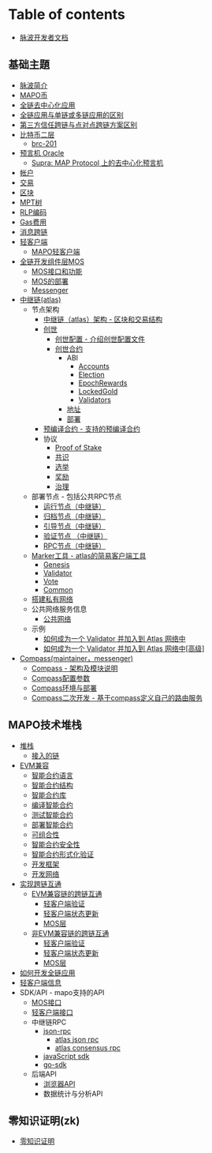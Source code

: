 # Table of contents

* [脉波开发者文档](README.md)

## 基础主題

* [脉波简介](docs/base/intro-to-mapo/index.md)
* [MAPO币](docs/base/intro-to-mapo/mapo-coin.md)
* [全链去中心化应用](docs/base/omnichain-dapp/index.md)
* [全链应用与单链或多链应用的区别](docs/base/omnichain-dapp/different.md)
* [第三方信任跨链与点对点跨链方案区别](docs/base/omnichain-dapp/the-other.md)
* [比特币二层](docs/btc-layer2/index.md)
  * [brc-201](docs/btc-layer2/brc201.md)
* [预言机 Oracle](docs/base/oracle/index.md)
  * [Supra: MAP Protocol 上的去中心化预言机](docs/base/oracle/index.md)
* [帐户](docs/base/accounts/index.md)
* [交易](docs/base/transactions/index.md)
* [区块](docs/base/block/index.md)
* [MPT树](docs/base/mpt/index.md)
* [RLP编码](docs/base/rlp/index.md)
* [Gas费用](docs/base/gas/index.md)
* [消息跨链](docs/base/cross-chain-message/index.md)
* [轻客户端](docs/base/light-client/index.md)
  * [MAPO轻客户端](docs/base/light-client/MapoLightClient.md)
* [全链开发组件层MOS](docs/base/mos/index.md)
  * [MOS接口和功能](docs/base/mos/mos\_interface.md)
  * [MOS的部署](docs/base/mos/mos\_deploy.md)
  * [Messenger](docs/base/mos/Messenger.md)
* [中继链(atlas)](docs/base/mapo-relay-chain/nodes/architecture.md)
  * 节点架构
    * [中继链（atlas）架构 - 区块和交易结构](docs/base/mapo-relay-chain/nodes/architecture.md)
    * [创世](ji-chu-zhu-ti/architecture/jie-dian-jia-gou/chuang-shi/README.md)
      * [创世配置 - 介绍创世配置文件](docs/base/mapo-relay-chain/nodes/genesis-config.md)
      * [创世合约](docs/base/mapo-relay-chain/genesis-contract/index.md)
        * ABI
          * [Accounts](docs/base/mapo-relay-chain/genesis-contract/accounts.md)
          * [Election](docs/base/mapo-relay-chain/genesis-contract/election.md)
          * [EpochRewards](docs/base/mapo-relay-chain/genesis-contract/epoch-rewards.md)
          * [LockedGold](docs/base/mapo-relay-chain/genesis-contract/locked-gold.md)
          * [Validators](docs/base/mapo-relay-chain/genesis-contract/validators.md)
        * [地址](docs/base/mapo-relay-chain/genesis-contract/address.md)
        * [部署](docs/base/mapo-relay-chain/genesis-contract/deploy.md)
    * [预编译合约 - 支持的预编译合约](docs/base/mapo-relay-chain/precompile-contract.md)
    * 协议
      * [Proof of Stake](docs/base/mapo-relay-chain/protocol/pos.md)
      * [共识](docs/base/mapo-relay-chain/protocol/consensus.md)
      * [选举](docs/base/mapo-relay-chain/protocol/election.md)
      * [奖励](docs/base/mapo-relay-chain/protocol/rewards.md)
      * [治理](docs/base/mapo-relay-chain/protocol/governance.md)
  * 部署节点 - 包括公共RPC节点
    * [运行节点（中继链）](docs/base/mapo-relay-chain/nodes/run-a-node.md)
    * [归档节点（中继链）](docs/base/mapo-relay-chain/nodes/archive-nodes.md)
    * [引导节点（中继链）](docs/base/mapo-relay-chain/nodes/bootnodes.md)
    * [验证节点 （中继链）](docs/base/mapo-relay-chain/nodes/validator-nodes.md)
    * [RPC节点（中继链）](docs/base/mapo-relay-chain/nodes/rpc-nodes.md)
  * [Marker工具 - atlas的简易客户端工具](docs/base/mapo-relay-chain/marker/overview.md)
    * [Genesis](docs/base/mapo-relay-chain/nodes/genesis-config.md)
    * [Validator](docs/base/mapo-relay-chain/marker/validator.md)
    * [Vote](docs/base/mapo-relay-chain/marker/vote.md)
    * [Common](docs/base/mapo-relay-chain/marker/common.md)
  * [搭建私有网络](docs/base/mapo-relay-chain/make-private-network.md)
  * 公共网络服务信息
    * [公共网络](docs/base/mapo-relay-chain/public-service.md)
  * 示例
    * [如何成为一个 Validator 并加入到 Atlas 网络中](docs/base/mapo-relay-chain/example/how-to-become-a-new-validator.md)
    * [如何成为一个 Validator 并加入到 Atlas 网络中\[高级\]](docs/base/mapo-relay-chain/example/how-to-become-a-new-validator-advanced.md)
* [Compass(maintainer，messenger)](docs/base/Compass/index.md)
  * [Compass - 架构及模块说明](docs/base/Compass/index.md#compass---架构及模块说明)
  * [Compass配置参数](docs/base/Compass/index.md#compass环境与部署)
  * [Compass环境与部署](docs/base/Compass/index.md#compass环境与部署)
  * [Compass二次开发 - 基于compass定义自己的路由服务](docs/base/Compass/index.md#compass二次开发---基于compass定义自己的路由服务)


## MAPO技术堆栈

* [堆栈](docs/mapo-stack/stack/index.md)
  * [接入的链](docs/mapo-stack/stack/chains-connect.md)
* [EVM兼容](docs/mapo-stack/compatible-evm/index.md)
  * [智能合约语言](docs/mapo-stack/compatible-evm/solidity.md)
  * [智能合约结构](docs/mapo-stack/compatible-evm/anatomy.md)
  * [智能合约库](docs/mapo-stack/compatible-evm/libraries.md)
  * [编译智能合约](docs/mapo-stack/compatible-evm/compile.md)
  * [测试智能合约](docs/mapo-stack/compatible-evm/testing.md)
  * [部署智能合约](docs/mapo-stack/compatible-evm/deploying.md)
  * [可组合性](docs/mapo-stack/compatible-evm/composability.md)
  * [智能合约安全性](docs/mapo-stack/compatible-evm/security.md)
  * [智能合约形式化验证](docs/mapo-stack/compatible-evm/formal-verification.md)
  * [开发框架](docs/mapo-stack/compatible-evm/frameworks.md)
  * [开发网络](docs/mapo-stack/compatible-evm/dev-network.md)
* [实现跨链互通](docs/mapo-stack/chains-connect/index.md)
  * [EVM兼容链的跨链互通](docs/mapo-stack/chains-connect/evm-chain/index.md)
    * [轻客户端验证](docs/mapo-stack/chains-connect/evm-chain/index.md#light-client层)
    * [轻客户端状态更新](docs/mapo-stack/chains-connect/evm-chain/index.md#maintainer开发)
    * [MOS层](docs/mapo-stack/chains-connect/evm-chain/index.md#mos层)
  * [非EVM兼容链的跨链互通](docs/mapo-stack/chains-connect/non-evm-chain/index.md)
    * [轻客户端验证](docs/mapo-stack/chains-connect/non-evm-chain/index.md#light-client层)
    * [轻客户端状态更新](docs/mapo-stack/chains-connect/non-evm-chain/index.md#maintainer开发)
    * [MOS层](docs/mapo-stack/chains-connect/non-evm-chain/index.md#mos层)
* [如何开发全链应用](docs/mapo-stack/omni-dapp/index.md)
* [轻客户端信息](/docs/mapo-stack/stack/index.md)
* SDK/API - mapo支持的API
  * [MOS接口](docs/sdk/mos/index.md)
  * [轻客户端接口](docs/sdk/light-client/index.md)
  * 中继链RPC
    * [json-rpc](docs/sdk/mapo-relay-chain/json-rpc/index.md)
      * [atlas json rpc](docs/sdk/mapo-relay-chain/json-rpc/atlas-json-rpc.md)
      * [atlas consensus rpc](docs/sdk/mapo-relay-chain/json-rpc/atlas-consensus-rpc.md)
    * [javaScript sdk](docs/sdk/mapo-relay-chain/javaScript.md)
    * [go-sdk](mapo-ji-shu-dui-zhan/sdkapi-mapo-zhi-chi-de-api/zhong-ji-lian-rpc/go-sdk.md)
  * 后端API
    * [浏览器API](docs/sdk/backend/index.md)
    * 数据统计与分析API

## 零知识证明(zk)

* [零知识证明](docs/zk/index.md)
